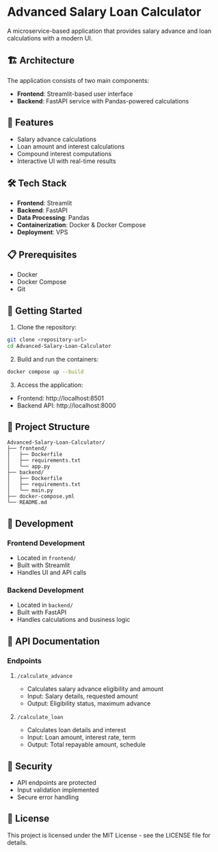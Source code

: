 # Advanced Salary Loan Calculator

A microservice-based application that provides salary advance and loan calculations with a modern UI.

## 🏗️ Architecture

The application consists of two main components:
- **Frontend**: Streamlit-based user interface
- **Backend**: FastAPI service with Pandas-powered calculations

## 🚀 Features

- Salary advance calculations
- Loan amount and interest calculations
- Compound interest computations
- Interactive UI with real-time results

## 🛠️ Tech Stack

- **Frontend**: Streamlit
- **Backend**: FastAPI
- **Data Processing**: Pandas
- **Containerization**: Docker & Docker Compose
- **Deployment**: VPS

## 📋 Prerequisites

- Docker
- Docker Compose
- Git

## 🚀 Getting Started

1. Clone the repository:
```bash
git clone <repository-url>
cd Advanced-Salary-Loan-Calculator
```

2. Build and run the containers:
```bash
docker compose up --build
```

3. Access the application:
- Frontend: http://localhost:8501
- Backend API: http://localhost:8000

## 📁 Project Structure

```
Advanced-Salary-Loan-Calculator/
├── frontend/
│   ├── Dockerfile
│   ├── requirements.txt
│   └── app.py
├── backend/
│   ├── Dockerfile
│   ├── requirements.txt
│   └── main.py
├── docker-compose.yml
└── README.md
```

## 🔧 Development

### Frontend Development
- Located in `frontend/`
- Built with Streamlit
- Handles UI and API calls

### Backend Development
- Located in `backend/`
- Built with FastAPI
- Handles calculations and business logic

## 📝 API Documentation

### Endpoints

1. `/calculate_advance`
   - Calculates salary advance eligibility and amount
   - Input: Salary details, requested amount
   - Output: Eligibility status, maximum advance

2. `/calculate_loan`
   - Calculates loan details and interest
   - Input: Loan amount, interest rate, term
   - Output: Total repayable amount, schedule

## 🔐 Security

- API endpoints are protected
- Input validation implemented
- Secure error handling

## 📄 License

This project is licensed under the MIT License - see the LICENSE file for details.
